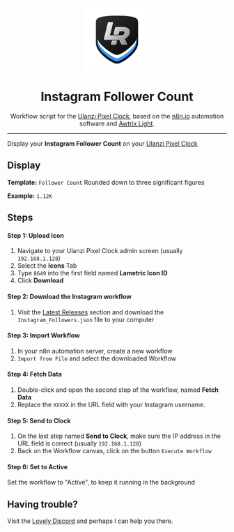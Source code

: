 <p align="center">
<img width="150" height="150" alt="Lovely Sim Racing" src="images/lr-logo-small.png">
</p>

<h1 align="center">Instagram Follower Count</h1>

<p align="center">
Workflow script for the <a href="https://j76.me/PixelClock">Ulanzi Pixel Clock</a>, based on the <a href="https://n8n.io">n8n.io</a> automation software and <a href="https://blueforcer.github.io/awtrix-light/">Awtrix Light</a>.
</p>
 
---

Display your **Instagram Follower Count** on your [Ulanzi Pixel Clock](https://j76.me/PixelClock)

## Display
**Template:** `Follower Count` Rounded down to three significant figures

**Example:** `1.12K`

## Steps

#### Step 1: Upload Icon
1. Navigate to your Ulanzi Pixel Clock admin screen (usually `192.168.1.128`)
2. Select the **Icons** Tab
3. Type `8649` into the first field named **Lametric Icon ID**
4. Click **Download**

#### Step 2: Download the Instagram workflow
1. Visit the [Latest Releases](https://github.com/cdemetriadis/lovely-pixelclock-n8n/releases) section and download the `Instagram_Followers.json` file to your computer

#### Step 3: Import Workflow
1. In your n8n automation server, create a new workflow
2. `Import from File` and select the downloaded Workflow

#### Step 4: Fetch Data
1. Double-click and open the second step of the workflow, named **Fetch Data**
2. Replace the `XXXXX` in the URL field with your Instagram username. 

#### Step 5: Send to Clock
1. On the last step named **Send to Clock**, make sure the IP address in the URL field is correct (usually `192.168.1.128`)
2. Back on the Workflow canvas, click on the button `Execute Workflow`

#### Step 6: Set to Active
Set the workflow to "Active", to keep it running in the background


## Having trouble?
Visit the [Lovely Discord](https://j76.me/LSRDiscord) and perhaps I can help you there.